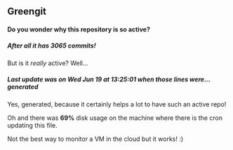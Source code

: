 ## Greengit

#### Do you wonder why this repository is so active?

##### After all it has 3065 commits!

But is it *really* active? Well...

##### Last update was on Wed Jun 19 at 13:25:01 when those lines were... generated

Yes, generated, because it certainly helps a lot to have such an active repo!

Oh and there was **69%** disk usage on the machine
where there is the cron updating this file.

Not the best way to monitor a VM in the cloud but it works! :)
